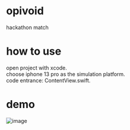 # opivoid
hackathon match
# how to use
open project with xcode.    
choose iphone 13 pro as the simulation platform.    
code entrance: ContentView.swift.    

# demo
![image](https://github.com/yuyangwang666/opivoid/blob/main/demo.gif)
